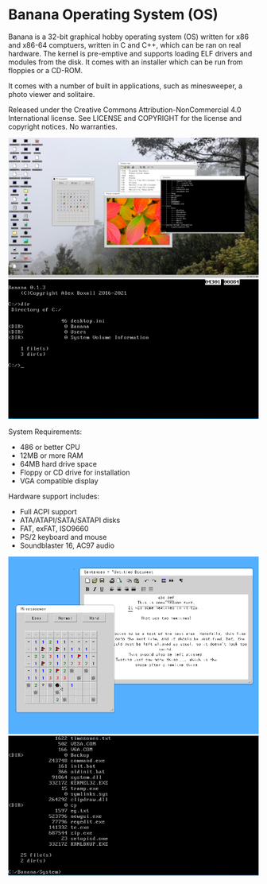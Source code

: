 # Banana Operating System (OS)
Banana is a 32-bit graphical hobby operating system (OS) written for x86 and x86-64 comptuers, written in C and C++, which can be ran on real hardware. The kernel is pre-emptive and supports loading ELF drivers and modules from the disk.
It comes with an installer which can be run from floppies or a CD-ROM.

It comes with a number of built in applications, such as minesweeper, a photo viewer and solitaire.

Released under the Creative Commons Attribution-NonCommercial 4.0 International license.
See LICENSE and COPYRIGHT for the license and copyright notices. No warranties.

![Banana GUI (VESA)](https://github.com/A22347/Banana-Operating-System/blob/main/doc/images/bna_vesa6.png "Banana GUI (VESA)")
![Banana command line](https://github.com/A22347/Banana-Operating-System/blob/main/doc/images/bna_prompt.PNG "Banana command line")

System Requirements:
 - 486 or better CPU
 - 12MB or more RAM
 - 64MB hard drive space
 - Floppy or CD drive for installation
 - VGA compatible display
 
Hardware support includes:
  - Full ACPI support
  - ATA/ATAPI/SATA/SATAPI disks
  - FAT, exFAT, ISO9660
  - PS/2 keyboard and mouse
  - Soundblaster 16, AC97 audio

![Banana GUI (VESA)](https://github.com/A22347/Banana-Operating-System/blob/main/doc/images/bna_vesa5.PNG "Banana GUI (VESA)")
![Banana command line](https://github.com/A22347/Banana-Operating-System/blob/main/doc/images/bna_prompt2.PNG "Banana command line")
